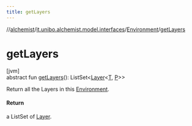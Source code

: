 ```yaml
---
title: getLayers
---
```

//[alchemist](../../../index.html)/[it.unibo.alchemist.model.interfaces](../index.html)/[Environment](index.html)/[getLayers](get-layers.html)



# getLayers



[jvm]\
abstract fun [getLayers](get-layers.html)(): ListSet<[Layer](../-layer/index.html)<[T](../../it.unibo.alchemist.core.interfaces/-scheduler/index.html), [P](../-position2-d/index.html)>>



Return all the Layers in this [Environment](index.html).



#### Return



a ListSet of [Layer](../-layer/index.html).




